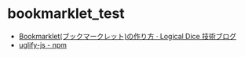 # bookmarklet_test

- [Bookmarklet(ブックマークレット)の作り方 · Logical Dice 技術ブログ](https://blog2.logical-dice.com/posts/2020/07/15/howto-make-bookmarklet/)
- [uglify-js - npm](https://www.npmjs.com/package/uglify-js)
